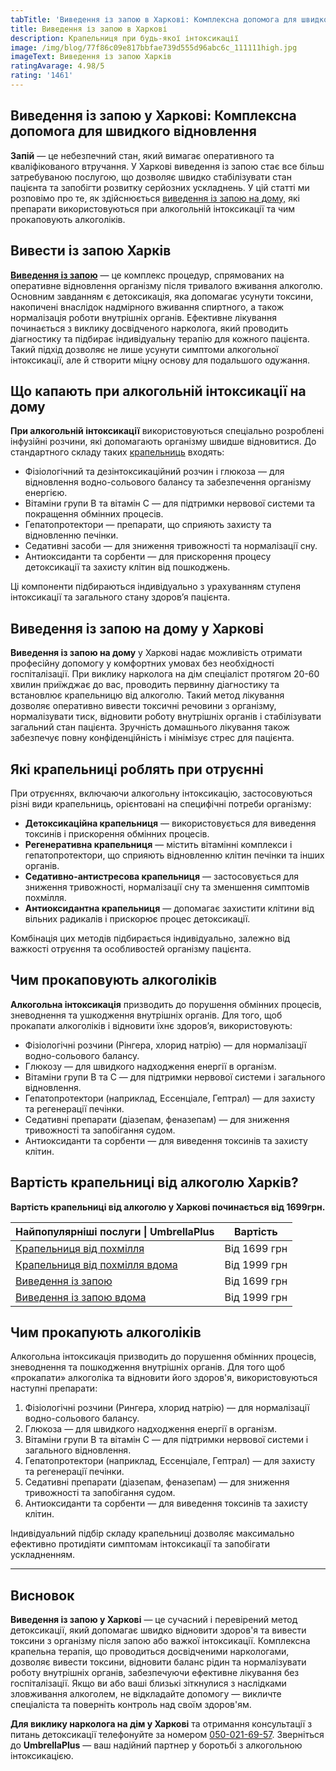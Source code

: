 ```yaml
---
tabTitle: 'Виведення із запою в Харкові: Комплексна допомога для швидкого відновлення'
title: Виведення із запою в Харкові
description: Крапельниця при будь-якої інтоксикації
image: /img/blog/77f86c09e817bbfae739d555d96abc6c_111111high.jpg
imageText: Виведення із запою Харків
ratingAvarage: 4.98/5
rating: '1461'
---
```


## Виведення із запою у Харкові: Комплексна допомога для швидкого відновлення

**Запій** — це небезпечний стан, який вимагає оперативного та кваліфікованого втручання. У Харкові виведення із запою стає все більш затребуваною послугою, що дозволяє швидко стабілізувати стан пацієнта та запобігти розвитку серйозних ускладнень. У цій статті ми розповімо про те, як здійснюється [виведення із запою на дому,](https://umbrella-plus.com.ua/uk/services/vivod-iz-zapoia-na-domy-umbrellaplus-ua/) які препарати використовуються при алкогольній інтоксикації та чим прокаповують алкоголіків.

## Вивести із запою Харків

**[Виведення із запою](https://umbrella-plus.com.ua/uk/services/vivod-iz-zapoia-umbrellaplus-ua/)** — це комплекс процедур, спрямованих на оперативне відновлення організму після тривалого вживання алкоголю. Основним завданням є детоксикація, яка допомагає усунути токсини, накопичені внаслідок надмірного вживання спиртного, а також нормалізація роботи внутрішніх органів. Ефективне лікування починається з виклику досвідченого нарколога, який проводить діагностику та підбирає індивідуальну терапію для кожного пацієнта. Такий підхід дозволяє не лише усунути симптоми алкогольної інтоксикації, але й створити міцну основу для подальшого одужання.

## Що капають при алкогольній інтоксикації на дому

**При алкогольній інтоксикації** використовуються спеціально розроблені інфузійні розчини, які допомагають організму швидше відновитися. До стандартного складу таких [крапельниць](https://umbrella-plus.com.ua/uk/services/kapelnica_ot_alkogola_umbrellaplus-ua/) входять:

* Фізіологічний та дезінтоксикаційний розчин і глюкоза — для відновлення водно-сольового балансу та забезпечення організму енергією.
* Вітаміни групи B та вітамін C — для підтримки нервової системи та покращення обмінних процесів.
* Гепатопротектори — препарати, що сприяють захисту та відновленню печінки.
* Седативні засоби — для зниження тривожності та нормалізації сну.
* Антиоксиданти та сорбенти — для прискорення процесу детоксикації та захисту клітин від пошкоджень.

Ці компоненти підбираються індивідуально з урахуванням ступеня інтоксикації та загального стану здоров’я пацієнта.

## Виведення із запою на дому у Харкові

**Виведення із запою на дому** у Харкові надає можливість отримати професійну допомогу у комфортних умовах без необхідності госпіталізації. При виклику нарколога на дім спеціаліст протягом 20-60 хвилин приїжджає до вас, проводить первинну діагностику та встановлює крапельницю від алкоголю. Такий метод лікування дозволяє оперативно вивести токсичні речовини з організму, нормалізувати тиск, відновити роботу внутрішніх органів і стабілізувати загальний стан пацієнта. Зручність домашнього лікування також забезпечує повну конфіденційність і мінімізує стрес для пацієнта.

## Які крапельниці роблять при отруєнні

При отруєннях, включаючи алкогольну інтоксикацію, застосовуються різні види крапельниць, орієнтовані на специфічні потреби організму:

* **Детоксикаційна крапельниця** — використовується для виведення токсинів і прискорення обмінних процесів.
* **Регенеративна крапельниця** — містить вітамінні комплекси і гепатопротектори, що сприяють відновленню клітин печінки та інших органів.
* **Седативно-антистресова крапельниця** — застосовується для зниження тривожності, нормалізації сну та зменшення симптомів похмілля.
* **Антиоксидантна крапельниця** — допомагає захистити клітини від вільних радикалів і прискорює процес детоксикації.

Комбінація цих методів підбирається індивідуально, залежно від важкості отруєння та особливостей організму пацієнта.

## Чим прокаповують алкоголіків

**Алкогольна інтоксикація** призводить до порушення обмінних процесів, зневоднення та ушкодження внутрішніх органів. Для того, щоб прокапати алкоголіків і відновити їхнє здоров’я, використовують:

* Фізіологічні розчини (Рінгера, хлорид натрію) — для нормалізації водно-сольового балансу.
* Глюкозу — для швидкого надходження енергії в організм.
* Вітаміни групи B та C — для підтримки нервової системи і загального відновлення.
* Гепатопротектори (наприклад, Ессенціале, Гептрал) — для захисту та регенерації печінки.
* Седативні препарати (діазепам, феназепам) — для зниження тривожності та запобігання судом.
* Антиоксиданти та сорбенти — для виведення токсинів та захисту клітин.

## Вартість крапельниці від алкоголю Харків?

**Вартість крапельниці від алкоголю у Харкові починається від 1699грн.**

| Найпопулярніші послуги \| UmbrellaPlus                                                                                    | Вартість     |
| ------------------------------------------------------------------------------------------------------------------------- | ------------ |
| [Крапельниця від похмілля](https://umbrella-plus.com.ua/uk/services/kapelnica_ot_alkogola_umbrellaplus-ua/)               | Від 1699 грн |
| [Крапельниця від похмілля вдома](https://umbrella-plus.com.ua/uk/services/kapelnica_ot_alkogola_na_domy_umbrellaplus-ua/) | Від 1999 грн |
| [Виведення із запою](https://umbrella-plus.com.ua/uk/services/vivod-iz-zapoia-umbrellaplus-ua/)                           | Від 1699 грн |
| [Виведення із запою вдома](https://umbrella-plus.com.ua/uk/services/vivod-iz-zapoia-na-domy-umbrellaplus-ua/)             | Від 1999 грн |

## Чим прокапують алкоголіків

Алкогольна інтоксикація призводить до порушення обмінних процесів, зневоднення та пошкодження внутрішніх органів. Для того щоб «прокапати» алкоголіка та відновити його здоров'я, використовуються наступні препарати:

1. Фізіологічні розчини (Рингера, хлорид натрію) — для нормалізації водно-сольового балансу.
2. Глюкоза — для швидкого надходження енергії в організм.
3. Вітаміни групи B та вітамін C — для підтримки нервової системи і загального відновлення.
4. Гепатопротектори (наприклад, Ессенціале, Гептрал) — для захисту та регенерації печінки.
5. Седативні препарати (діазепам, феназепам) — для зниження тривожності та запобігання судом.
6. Антиоксиданти та сорбенти — для виведення токсинів та захисту клітин.

Індивідуальний підбір складу крапельниці дозволяє максимально ефективно протидіяти симптомам інтоксикації та запобігати ускладненням.

***

## Висновок

**Виведення із запою у Харкові** — це сучасний і перевірений метод детоксикації, який допомагає швидко відновити здоров'я та вивести токсини з організму після запою або важкої інтоксикації. Комплексна крапельна терапія, що проводиться досвідченими наркологами, дозволяє вивести токсини, відновити баланс рідин та нормалізувати роботу внутрішніх органів, забезпечуючи ефективне лікування без госпіталізації. Якщо ви або ваші близькі зіткнулися з наслідками зловживання алкоголем, не відкладайте допомогу — викличте спеціаліста та поверніть контроль над своїм здоров'ям.

**Для виклику нарколога на дім у Харкові** та отримання консультації з питань детоксикації телефонуйте за номером [050-021-69-57](tel:0500216957). Зверніться до **UmbrellaPlus** — ваш надійний партнер у боротьбі з алкогольною інтоксикацією.

